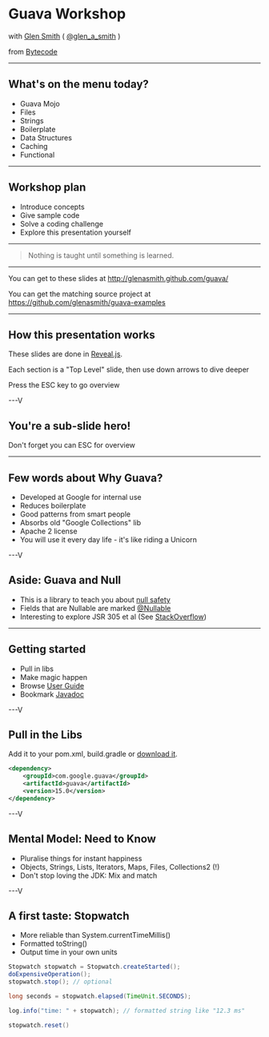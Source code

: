 # Guava Workshop


with [Glen Smith](http://blogs.bytecode.com.au/glen)  ( [@glen_a_smith](http://twitter.com/glen_a_smith) )

from [Bytecode](http://www.bytecode.com.au/)



---

## What's on the menu today?

* Guava Mojo
* Files
* Strings
* Boilerplate
* Data Structures
* Caching 
* Functional

---

## Workshop plan

* Introduce concepts
* Give sample code
* Solve a coding challenge
* Explore this presentation yourself

---

> Nothing is taught until something is learned.

---

You can get to these slides at http://glenasmith.github.com/guava/

You can get the matching source project at https://github.com/glenasmith/guava-examples

---

## How this presentation works

These slides are done in [Reveal.js](http://lab.hakim.se/reveal-js/#/).

Each section is a "Top Level" slide, then use down arrows to dive deeper

Press the ESC key to go overview

---V

<section data-background="#00ff00">
<h1>You're a sub-slide hero!</h1>
<p>Don't forget you can ESC for overview</p>
</section>

---

## Few words about Why Guava?

* Developed at Google for internal use
* Reduces boilerplate
* Good patterns from smart people
* Absorbs old "Google Collections" lib
* Apache 2 license
* You will use it every day life - it's like riding a Unicorn

---V

## Aside: Guava and Null

* This is a library to teach you about [null safety](https://code.google.com/p/guava-libraries/wiki/UsingAndAvoidingNullExplained)
* Fields that are Nullable are marked [@Nullable](https://code.google.com/p/google-guice/wiki/UseNullable)
* Interesting to explore JSR 305 et al (See [StackOverflow](http://stackoverflow.com/questions/4963300/which-notnull-java-annotation-should-i-use))

---

## Getting started

* Pull in libs
* Make magic happen
* Browse [User Guide](https://code.google.com/p/guava-libraries/wiki/GuavaExplained)
* Bookmark [Javadoc](http://docs.guava-libraries.googlecode.com/git-history/release/javadoc/index.html)

---V

## Pull in the Libs

Add it to your pom.xml, build.gradle or [download it](https://code.google.com/p/guava-libraries/).


```xml
<dependency>
    <groupId>com.google.guava</groupId>
    <artifactId>guava</artifactId>
    <version>15.0</version>
</dependency>
```

---V

## Mental Model: Need to Know

* Pluralise things for instant happiness
* Objects, Strings, Lists, Iterators, Maps, Files, Collections2 (!)
* Don't stop loving the JDK: Mix and match


---V

## A first taste: Stopwatch

* More reliable than System.currentTimeMillis()
* Formatted toString()
* Output time in your own units

```java
Stopwatch stopwatch = Stopwatch.createStarted();
doExpensiveOperation();
stopwatch.stop(); // optional

long seconds = stopwatch.elapsed(TimeUnit.SECONDS);

log.info("time: " + stopwatch); // formatted string like "12.3 ms"

stopwatch.reset()
```
